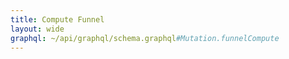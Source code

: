 ```yaml
---
title: Compute Funnel
layout: wide
graphql: ~/api/graphql/schema.graphql#Mutation.funnelCompute
---
```



